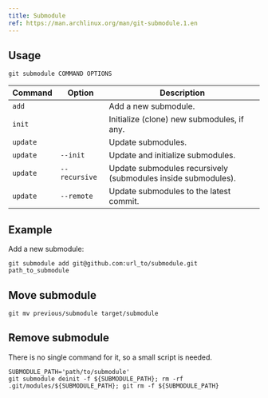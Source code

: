 ```yaml
---
title: Submodule
ref: https://man.archlinux.org/man/git-submodule.1.en
---
```


## Usage

```shell
git submodule COMMAND OPTIONS
```

| Command | Option | Description |
| --- | --- | --- |
| `add` | | Add a new submodule. |
| `init` | | Initialize (clone) new submodules, if any. |
| `update` | | Update submodules. |
| `update` | `--init` | Update and initialize submodules. |
| `update` | `--recursive` | Update submodules recursively (submodules inside submodules). |
| `update` | `--remote` | Update submodules to the latest commit. |

## Example

Add a new submodule:

```shell
git submodule add git@github.com:url_to/submodule.git path_to_submodule
```

## Move submodule

```shell
git mv previous/submodule target/submodule
```

## Remove submodule

There is no single command for it,
so a small script is needed.

```shell
SUBMODULE_PATH='path/to/submodule'
git submodule deinit -f ${SUBMODULE_PATH}; rm -rf .git/modules/${SUBMODULE_PATH}; git rm -f ${SUBMODULE_PATH}
```

